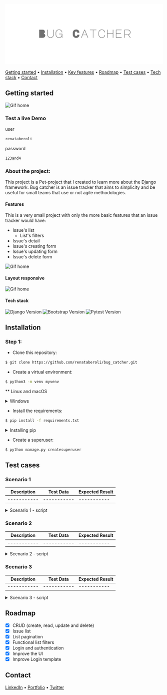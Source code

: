 ![logo](https://github.com/renataberoli/bug_catcher/blob/dev/app/static/img/bc-logo.png?raw=true)

[Getting started](#getting-started) •
[Installation](#installation) •
[Key features](#features) •
[Roadmap](#roadmap) •
[Test cases](#test-cases) •
[Tech stack](#tech-stack)  •
[Contact](#contact)

## Getting started
![Gif home]()

### Test a live Demo

user
```sh
renataberoli
```
password
```sh
123and4
```

### About the project:
This project is a Pet-project that I created to learn more about the Django framework. Bug catcher is an issue tracker 
that aims to simplicity and be useful for small teams that use or not agile methodologies.

#### Features
This is a very small project with only the more basic features that an issue tracker would have:
- Issue's list
  - List's filters
- Issue's detail
- Issue's creating form
- Issue's updating form
- Issue's delete form

![Gif home]()

#### Layout responsive
![Gif home]()

#### Tech stack
![Django Version](https://img.shields.io/badge/Django-~3.2.10-blueviolet)
![Bootstrap Version](https://img.shields.io/badge/Bootstrap-5-blue)
![Pytest Version](https://img.shields.io/badge/Pytest-idn-green)

## Installation

### Step 1:
- Clone this repository:
```sh
$ git clone https://github.com/renataberoli/bug_catcher.git
```

- Create a virtual environment:
```sh
$ python3 -m venv myvenv
```
** Linux and macOS
<details>
<summary>Windows</summary>

If you are using a virtualenv on Windows, run the fallen command:

```sh
$ python -m venv myvenv
```
</details>

- Install the requirements:
````sh
$ pip install -f requirements.txt
````

<details>
<summary>Installing pip</summary>

If you don't have the 'pip' package installed, run the fallen command:

```sh
$ python -m pip install --upgrade pip
```
In this way you'll get the most updated version of the 'pip' package.

**This command is compatible with Linux, macOS and Windows
</details>

- Create a superuser:
```sh
$ python manage.py createsuperuser
```

## Test cases
### Scenario 1
| Description | Test Data | Expected Result | 
| ----------- | --------- | --------------- | 
|-----------| -----------| -----------|

<details>
<summary>Scenario 1 - script</summary>
</details>

### Scenario 2
| Description | Test Data | Expected Result | 
| ----------- | --------- | --------------- | 
|-----------| -----------| -----------|
<details>
<summary>Scenario 2 - script</summary>
</details>

### Scenario 3
| Description | Test Data | Expected Result | 
| ----------- | --------- | --------------- | 
|-----------| -----------| -----------|
<details>
<summary>Scenario 3 - script</summary>
</details>

## Roadmap
- [x] CRUD (create, read, update and delete)
- [x] Issue list
- [x] List pagination
- [x] Functional list filters
- [x] Login and authentication
- [x] Improve the UI 
- [x] Improve Login template

## Contact
[LinkedIn](https://www.linkedin.com/) •
[Portfolio](https://renataberoli.github.io/) •
[Twitter](https://twitter.com/renataberoli) 